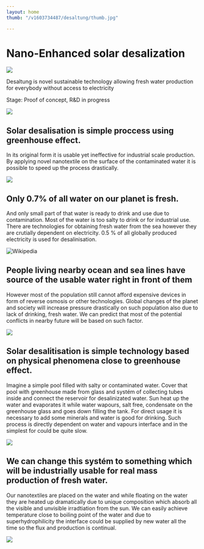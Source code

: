 ```yaml
---
layout: home
thumb: "/v1603734487/desaltung/thumb.jpg"

---
```

# Nano-Enhanced solar desalization

![](https://res.cloudinary.com/dhxmg9p4i/image/upload/v1603734483/desaltung/video.jpg)

Desaltung is novel sustainable technology allowing fresh water production for everybody without access to electricity

Stage: Proof of concept, R&D in progress

![](https://res.cloudinary.com/dhxmg9p4i/image/upload/v1602707019/desaltung/griffin-wooldridge-EZlMkHgbjPc-unsplash_in2ubh.jpg)

## Solar desalisation is simple proccess using greenhouse effect.

In its original form it is usable yet ineffective for industrial scale production. By applying novel nanotextile on the surface of the contaminated water it is possible to speed up the process drastically.

![](https://res.cloudinary.com/dhxmg9p4i/image/upload/v1602696752/desaltung/wather_ayhl9z.jpg)

## Only 0.7% of all water on our planet is fresh.

And only small part of that water is ready to drink and use due to contamination. Most of the water is too salty to drink or for industrial use. There are technologies for obtaining fresh water from the sea however they are crutially dependent on electricity. 0.5 % of all globally produced electricity is used for desalinisation.

![Wikipedia](https://res.cloudinary.com/dhxmg9p4i/image/upload/v1602706782/desaltung/2006megacities-1-_ahfwla.jpg "Wikipedia.org")

## People living nearby ocean and sea lines have source of the usable water right in front of them

However most of the population still cannot afford expensive devices in form of reverse osmosis or other technologies. Global changes of the planet and society will increase pressure drastically on such population also due to lack of drinking, fresh water. We can predict that most of the potential conflicts in nearby future will be based on such factor.

![](https://res.cloudinary.com/dhxmg9p4i/image/upload/v1602706936/desaltung/luis-graterol-uAROvYw9WDs-unsplash_jtxlj4.jpg)

## Solar desalitisation is simple technology based on physical phenomena close to greenhouse effect.

Imagine a simple pool filled with salty or contaminated water. Cover that pool with greenhouse made from glass and systém of collecting tubes inside and connect the reservoir for desalinizated water. Sun heat up the water and evaporates it while water wapours, salt free, condensate on the greenhouse glass and goes down filling the tank. For direct usage it is necessary to add some minerals and water is good for drinking. Such process is directly dependent on water and vapours interface and in the simplest for could be quite slow.

![](https://res.cloudinary.com/dhxmg9p4i/image/upload/v1602696593/desaltung/cloth_ax8mti.jpg)

## We can change this systém to something which will be industrially usable for real mass production of fresh water.

Our nanotextiles are placed on the water and while floating on the water they are heated up dramatically due to unique composition which absorb all the visible and unvisible irradtiation from the sun. We can easily achieve temperature close to boiling point of the water and due to superhydrophilicity the interface could be supplied by new water all the time so the flux and production is continual.

![](https://res.cloudinary.com/dhxmg9p4i/image/upload/v1602696104/desaltung/anthony-aird-mgJo2xmXyAM-unsplash_k9x1e9.jpg)
